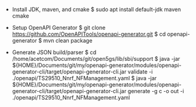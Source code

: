 
* Install JDK, maven, and cmake
$ sudo apt install default-jdk maven cmake

* Setup OpenAPI Generator
$ git clone https://github.com/OpenAPITools/openapi-generator.git
$ cd openapi-generator
$ mvn clean package

* Generate JSON build/parser
$ cd /home/acetcom/Documents/git/open5gs/lib/sbi/support
$ java -jar ${HOME}/Documents/git/my/openapi-generator/modules/openapi-generator-cli/target/openapi-generator-cli.jar validate -i ./openapi/TS29510_Nnrf_NFManagement.yaml
$ java -jar ${HOME}/Documents/git/my/openapi-generator/modules/openapi-generator-cli/target/openapi-generator-cli.jar generate -g c -o out -i ./openapi/TS29510_Nnrf_NFManagement.yaml
